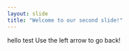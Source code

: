 ```yaml
---
layout: slide
title: "Welcome to our second slide!"
---
```

hello test
Use the left arrow to go back!
